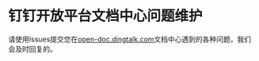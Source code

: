 # 钉钉开放平台文档中心问题维护

请使用Issues提交您在[open-doc.dingtalk.com](open-doc.dingtalk.com)文档中心遇到的各种问题，我们会及时回复的。

